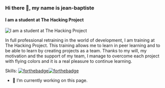 ### Hi there 👋, my name is jean-baptiste
####  I am a student at The Hacking Project
![ I am a student at The Hacking Project](https://encrypted-tbn0.gstatic.com/images?q=tbn:ANd9GcTmpA2KJKK2fnwt7zaalMYHbz5SGhUV_S-a2wMnhD22Pv8QLfIng6vOatOyj0tfwPwZauw&usqp=CAU)

In full professional retraining in the world of development, I am training at The Hacking Project. This training allows me to learn in peer learning and to be able to learn by creating projects as a team. Thanks to my will, my motivation and the support of my team, I manage to overcome each project with flying colors and it is a real pleasure to continue learning.

Skills: [![forthebadge](https://forthebadge.com/images/badges/uses-html.svg)](https://forthebadge.com)[![forthebadge](https://forthebadge.com/images/badges/uses-css.svg)](https://forthebadge.com)

- 🔭 I’m currently working on this page.  
